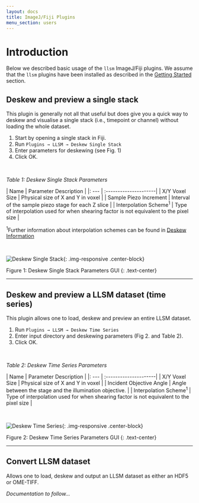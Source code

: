 ```yaml
---
layout: docs
title: ImageJ/Fiji Plugins
menu_section: users
---
```


# Introduction
Below we described basic usage of the `llsm` ImageJ/Fiji plugins. We assume that the `llsm` plugins have been installed as described in the [Getting Started](index.html/#LLSMPluginInstallation) section.

## Deskew and preview a single stack
This plugin is generally not all that useful but does give you a quick way to
deskew and visualise a single stack (i.e., timepoint or channel) without loading the whole
dataset.

1. Start by opening a single stack in Fiji.
2. Run `Plugins → LLSM → Deskew Single Stack`
3. Enter parameters for deskewing (see Fig. 1)
4. Click OK.

<br>

_Table 1: Deskew Single Stack Parameters_

| Name | Parameter Description |
|: --- | :---------------------|
| X/Y Voxel Size | Physical size of X and Y in voxel |
| Sample Piezo Increment | Interval of the sample piezo stage for each Z slice |
| Interpolation Scheme<sup>1</sup> | Type of interpolation used for when shearing factor is not equivalent to the pixel size |

<sup>1</sup>Further information about interpolation schemes can be found in
[Deskew Information](deskew.html)

<br>

![Deskew Single Stack](../../img/deskew_single.jpg){: .img-responsive .center-block}

Figure 1: Deskew Single Stack Parameters GUI
{: .text-center}

---

## Deskew and preview a LLSM dataset (time series)

This plugin allows one to load, deskew and preview an entire LLSM dataset.

1. Run `Plugins → LLSM → Deskew Time Series`
2. Enter input directory and deskewing parameters (Fig 2. and Table 2).
3. Click OK.

<br>

_Table 2: Deskew Time Series Parameters_

| Name | Parameter Description |
|: --- | :---------------------|
| X/Y Voxel Size | Physical size of X and Y in voxel |
| Incident Objective Angle | Angle between the stage and the illumination objective. |
| Interpolation Scheme<sup>1</sup> | Type of interpolation used for when shearing factor is not equivalent to the pixel size |

<br>

![Deskew Time Series](../../img/deskew_time.jpg){: .img-responsive .center-block}

Figure 2: Deskew Time Series Parameters GUI
{: .text-center}

---

## Convert LLSM dataset

Allows one to load, deskew and output an LLSM dataset as either an HDF5 or
OME-TIFF.

_Documentation to follow..._

